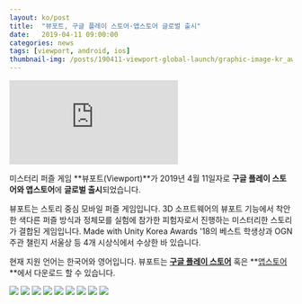 ```yaml
---
layout: ko/post
title:  "뷰포트, 구글 플레이 스토어·앱스토어 글로벌 출시"
date:   2019-04-11 09:00:00
categories: news
tags: [viewport, android, ios]
thumbnail-img: /posts/190411-viewport-global-launch/graphic-image-kr_awards.png
---
```

<div class="embed-container full-embed on-post">
	<iframe src="https://www.youtube.com/embed/_i4idabUlKY?rel=0&showinfo=0" frameborder="0" allowfullscreen></iframe>
</div>

미스터리 퍼즐 게임 **뷰포트(Viewport)**가 2019년 4월 11일자로 **구글 플레이 스토어와 앱스토어**에 **글로벌 출시**되었습니다.

뷰포트는 스토리 중심 모바일 퍼즐 게임입니다. 3D 소프트웨어의 뷰포트 기능에서 착안한 색다른 퍼즐 방식과 정체모를 실험에 참가한 피험자로서 진행하는 미스터리한 스토리가 결합된 게임입니다.
Made with Unity Korea Awards '18의 베스트 학생상과 OGN 주관 챌린지 서울상 등 4개 시상식에서 수상한 바 있습니다.

현재 지원 언어는 한국어와 영어입니다.
뷰포트는 **[구글 플레이 스토어](https://play.google.com/store/apps/details?id=com.dimareagames.viewport)** 혹은 **[앱스토어](https://itunes.apple.com/kr/app/viewport-the-game/id1451790296)**에서 다운로드 할 수 있습니다.

<img src="{{ site.baseurl }}/images/viewport/screenshots/2019-04/iPhone-KOR/app_store-iphone-01-kor.png" class="image half on-post">

<img src="{{ site.baseurl }}/images/viewport/screenshots/2019-04/iPhone-KOR/app_store-iphone-02-kor.png" class="image half on-post">

<img src="{{ site.baseurl }}/images/viewport/screenshots/2019-04/iPhone-KOR/app_store-iphone-03-kor.png" class="image half on-post">

<img src="{{ site.baseurl }}/images/viewport/screenshots/2019-04/iPhone-KOR/app_store-iphone-04-kor.png" class="image half on-post">

<img src="{{ site.baseurl }}/images/viewport/screenshots/2019-04/iPhone-KOR/app_store-iphone-05-kor.png" class="image half on-post">

<img src="{{ site.baseurl }}/images/viewport/screenshots/2019-04/iPhone-KOR/app_store-iphone-06-kor.png" class="image half on-post">

<img src="{{ site.baseurl }}/images/viewport/screenshots/2019-04/iPhone-KOR/app_store-iphone-07-kor.png" class="image half on-post">

<img src="{{ site.baseurl }}/images/viewport/screenshots/2019-04/iPhone-KOR/app_store-iphone-08-kor.png" class="image half on-post">

<img src="{{ site.baseurl }}/images/viewport/screenshots/2019-04/iPhone-KOR/app_store-iphone-09-kor.png" class="image half on-post">